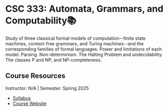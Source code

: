 # CSC 333: Automata, Grammars, and Computability📚
Study of three classical formal models of computation--finite state machines, context-free grammars, and Turing machines--and the corresponding families of formal languages. Power and limitations of each model. Parsing. Non-determinism. The Halting Problem and undecidability. The classes P and NP, and NP-completeness.

## Course Resources
Instructor: N/A | Semester: Spring 2025
* [Syllabus]()
* [Course Website](https://www.csc.ncsu.edu/courses/outcomes.php?uniq_id=19)
